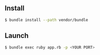 ## Install

```bash
$ bundle install --path vendor/bundle
```

## Launch

```bash
$ bundle exec ruby app.rb -p <YOUR PORT>
```
